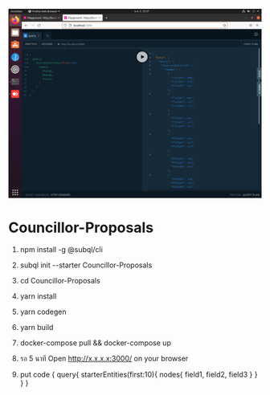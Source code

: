 ![alt tag](https://github.com/mellow8/Councillor-Proposals/blob/main/2.png)
# Councillor-Proposals
1.  npm install -g @subql/cli
2.  subql init --starter Councillor-Proposals
3.  cd Councillor-Proposals
4.  yarn install
5.  yarn codegen
6.  yarn build
7.  docker-compose pull && docker-compose up
8.  รอ 5  นาที Open http://x.x.x.x:3000/ on your browser 

9. put code
{
  query{
    starterEntities(first:10){
      nodes{
        field1,
        field2,
        field3
      }
    }
  }
}
